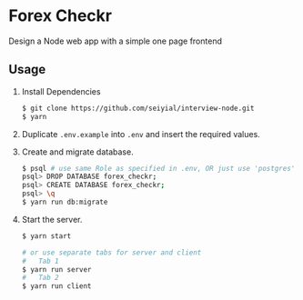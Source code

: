 # Forex Checkr

 Design a Node web app with a simple one page frontend

## Usage

1. Install Dependencies

   ```bash
   $ git clone https://github.com/seiyial/interview-node.git
   $ yarn
   ```

2. Duplicate `.env.example` into `.env` and insert the required values.

3. Create and migrate database.

   ````bash
   $ psql # use same Role as specified in .env, OR just use 'postgres' user for both
   psql> DROP DATABASE forex_checkr;
   psql> CREATE DATABASE forex_checkr;
   psql> \q
   $ yarn run db:migrate
   ````

4. Start the server.

   ```bash
   $ yarn start
   
   # or use separate tabs for server and client
   #   Tab 1
   $ yarn run server
   #   Tab 2
   $ yarn run client
   ```

